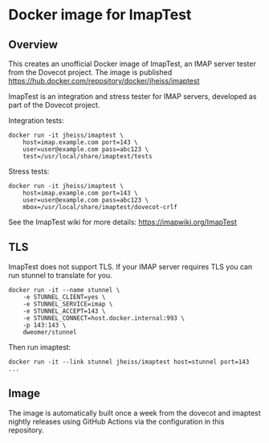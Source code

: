 # Docker image for ImapTest

## Overview

This creates an unofficial Docker image of ImapTest, an IMAP server tester
from the Dovecot project. The image is published
https://hub.docker.com/repository/docker/jheiss/imaptest

ImapTest is an integration and stress tester for IMAP servers, developed as part of the Dovecot project.

Integration tests:

```
docker run -it jheiss/imaptest \
    host=imap.example.com port=143 \
    user=user@example.com pass=abc123 \
    test=/usr/local/share/imaptest/tests
```

Stress tests:

```
docker run -it jheiss/imaptest \
    host=imap.example.com port=143 \
    user=user@example.com pass=abc123 \
    mbox=/usr/local/share/imaptest/dovecot-crlf
```

See the ImapTest wiki for more details: https://imapwiki.org/ImapTest

## TLS

ImapTest does not support TLS. If your IMAP server requires TLS you can run stunnel to translate for you.

```
docker run -it --name stunnel \
    -e STUNNEL_CLIENT=yes \
    -e STUNNEL_SERVICE=imap \
    -e STUNNEL_ACCEPT=143 \
    -e STUNNEL_CONNECT=host.docker.internal:993 \
    -p 143:143 \
    dweomer/stunnel
```

Then run imaptest:

```
docker run -it --link stunnel jheiss/imaptest host=stunnel port=143 ...
```

## Image

The image is automatically built once a week from the dovecot and imaptest
nightly releases using GitHub Actions via the configuration in this
repository.
